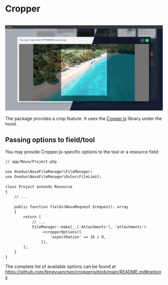 # Cropper

<br>
<img src="./images/cropper.png"/>
<br>

The package provides a crop feature. It uses the [Copper.js](https://github.com/fengyuanchen/cropperjs) library under the hood.

## Passing options to field/tool

You may provide Cropper.js-specific options to the tool or a resource field :

```php{15-17}
// app/Nova/Project.php

use Oneduo\NovaFileManager\FileManager;
use Oneduo\NovaFileManager\Rules\FileLimit;

class Project extends Resource
{
    // ...

    public function fields(NovaRequest $request): array
    {
        return [
            // ...
            FileManager::make(__('Attachments'), 'attachments')
                ->cropperOptions([
                    'aspectRation' => 16 / 9,
                ]),
        ];
    }
}

```

The complete list of available options can be found at https://github.com/fengyuanchen/cropperjs/blob/main/README.md#options
